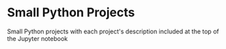 # Small Python Projects
Small Python projects with each project's description included at the top of the Jupyter notebook
